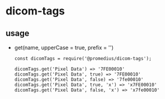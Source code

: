 # dicom-tags

## usage

* get(name, upperCase = true, prefix = '')

    ```
    const dicomTags = require('@promedius/dicom-tags');

    dicomTags.get('Pixel Data') => '7FE00010'
    dicomTags.get('Pixel Data', true) => '7FE00010'
    dicomTags.get('Pixel Data', false) => '7fe00010'
    dicomTags.get('Pixel Data', true, 'x') => 'x7FE00010'
    dicomTags.get('Pixel Data', false, 'x') => 'x7fe00010'
    ```